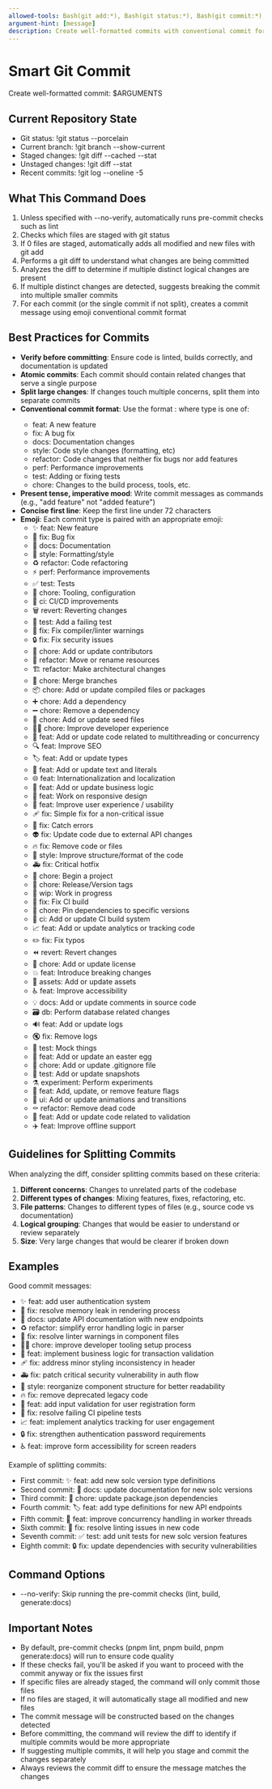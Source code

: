 ```yaml
---
allowed-tools: Bash(git add:*), Bash(git status:*), Bash(git commit:*), Bash(git diff:*), Bash(git log:*)
argument-hint: [message]
description: Create well-formatted commits with conventional commit format and emoji, with parameter `--no-verify` or `--amend`
---
```


# Smart Git Commit

Create well-formatted commit: $ARGUMENTS

## Current Repository State

- Git status: !git status --porcelain
- Current branch: !git branch --show-current
- Staged changes: !git diff --cached --stat
- Unstaged changes: !git diff --stat
- Recent commits: !git log --oneline -5

## What This Command Does

1. Unless specified with --no-verify, automatically runs pre-commit checks such as lint
2. Checks which files are staged with git status
3. If 0 files are staged, automatically adds all modified and new files with git add
4. Performs a git diff to understand what changes are being committed
5. Analyzes the diff to determine if multiple distinct logical changes are present
6. If multiple distinct changes are detected, suggests breaking the commit into multiple smaller commits
7. For each commit (or the single commit if not split), creates a commit message using emoji conventional commit format

## Best Practices for Commits

- **Verify before committing**: Ensure code is linted, builds correctly, and documentation is updated
- **Atomic commits**: Each commit should contain related changes that serve a single purpose
- **Split large changes**: If changes touch multiple concerns, split them into separate commits
- **Conventional commit format**: Use the format <type>: <description> where type is one of:
  - feat: A new feature
  - fix: A bug fix
  - docs: Documentation changes
  - style: Code style changes (formatting, etc)
  - refactor: Code changes that neither fix bugs nor add features
  - perf: Performance improvements
  - test: Adding or fixing tests
  - chore: Changes to the build process, tools, etc.
- **Present tense, imperative mood**: Write commit messages as commands (e.g., "add feature" not "added feature")
- **Concise first line**: Keep the first line under 72 characters
- **Emoji**: Each commit type is paired with an appropriate emoji:
  - ✨ feat: New feature
  - 🐛 fix: Bug fix
  - 📝 docs: Documentation
  - 💄 style: Formatting/style
  - ♻️ refactor: Code refactoring
  - ⚡️ perf: Performance improvements
  - ✅ test: Tests
  - 🔧 chore: Tooling, configuration
  - 🚀 ci: CI/CD improvements
  - 🗑️ revert: Reverting changes
  - 🧪 test: Add a failing test
  - 🚨 fix: Fix compiler/linter warnings
  - 🔒️ fix: Fix security issues
  - 👥 chore: Add or update contributors
  - 🚚 refactor: Move or rename resources
  - 🏗️ refactor: Make architectural changes
  - 🔀 chore: Merge branches
  - 📦️ chore: Add or update compiled files or packages
  - ➕ chore: Add a dependency
  - ➖ chore: Remove a dependency
  - 🌱 chore: Add or update seed files
  - 🧑‍💻 chore: Improve developer experience
  - 🧵 feat: Add or update code related to multithreading or concurrency
  - 🔍️ feat: Improve SEO
  - 🏷️ feat: Add or update types
  - 💬 feat: Add or update text and literals
  - 🌐 feat: Internationalization and localization
  - 👔 feat: Add or update business logic
  - 📱 feat: Work on responsive design
  - 🚸 feat: Improve user experience / usability
  - 🩹 fix: Simple fix for a non-critical issue
  - 🥅 fix: Catch errors
  - 👽️ fix: Update code due to external API changes
  - 🔥 fix: Remove code or files
  - 🎨 style: Improve structure/format of the code
  - 🚑️ fix: Critical hotfix
  - 🎉 chore: Begin a project
  - 🔖 chore: Release/Version tags
  - 🚧 wip: Work in progress
  - 💚 fix: Fix CI build
  - 📌 chore: Pin dependencies to specific versions
  - 👷 ci: Add or update CI build system
  - 📈 feat: Add or update analytics or tracking code
  - ✏️ fix: Fix typos
  - ⏪️ revert: Revert changes
  - 📄 chore: Add or update license
  - 💥 feat: Introduce breaking changes
  - 🍱 assets: Add or update assets
  - ♿️ feat: Improve accessibility
  - 💡 docs: Add or update comments in source code
  - 🗃️ db: Perform database related changes
  - 🔊 feat: Add or update logs
  - 🔇 fix: Remove logs
  - 🤡 test: Mock things
  - 🥚 feat: Add or update an easter egg
  - 🙈 chore: Add or update .gitignore file
  - 📸 test: Add or update snapshots
  - ⚗️ experiment: Perform experiments
  - 🚩 feat: Add, update, or remove feature flags
  - 💫 ui: Add or update animations and transitions
  - ⚰️ refactor: Remove dead code
  - 🦺 feat: Add or update code related to validation
  - ✈️ feat: Improve offline support

## Guidelines for Splitting Commits

When analyzing the diff, consider splitting commits based on these criteria:

1. **Different concerns**: Changes to unrelated parts of the codebase
2. **Different types of changes**: Mixing features, fixes, refactoring, etc.
3. **File patterns**: Changes to different types of files (e.g., source code vs documentation)
4. **Logical grouping**: Changes that would be easier to understand or review separately
5. **Size**: Very large changes that would be clearer if broken down

## Examples

Good commit messages:

- ✨ feat: add user authentication system
- 🐛 fix: resolve memory leak in rendering process
- 📝 docs: update API documentation with new endpoints
- ♻️ refactor: simplify error handling logic in parser
- 🚨 fix: resolve linter warnings in component files
- 🧑‍💻 chore: improve developer tooling setup process
- 👔 feat: implement business logic for transaction validation
- 🩹 fix: address minor styling inconsistency in header
- 🚑️ fix: patch critical security vulnerability in auth flow
- 🎨 style: reorganize component structure for better readability
- 🔥 fix: remove deprecated legacy code
- 🦺 feat: add input validation for user registration form
- 💚 fix: resolve failing CI pipeline tests
- 📈 feat: implement analytics tracking for user engagement
- 🔒️ fix: strengthen authentication password requirements
- ♿️ feat: improve form accessibility for screen readers

Example of splitting commits:

- First commit: ✨ feat: add new solc version type definitions
- Second commit: 📝 docs: update documentation for new solc versions
- Third commit: 🔧 chore: update package.json dependencies
- Fourth commit: 🏷️ feat: add type definitions for new API endpoints
- Fifth commit: 🧵 feat: improve concurrency handling in worker threads
- Sixth commit: 🚨 fix: resolve linting issues in new code
- Seventh commit: ✅ test: add unit tests for new solc version features
- Eighth commit: 🔒️ fix: update dependencies with security vulnerabilities

## Command Options

- --no-verify: Skip running the pre-commit checks (lint, build, generate:docs)

## Important Notes

- By default, pre-commit checks (pnpm lint, pnpm build, pnpm generate:docs) will run to ensure code quality
- If these checks fail, you'll be asked if you want to proceed with the commit anyway or fix the issues first
- If specific files are already staged, the command will only commit those files
- If no files are staged, it will automatically stage all modified and new files
- The commit message will be constructed based on the changes detected
- Before committing, the command will review the diff to identify if multiple commits would be more appropriate
- If suggesting multiple commits, it will help you stage and commit the changes separately
- Always reviews the commit diff to ensure the message matches the changes
